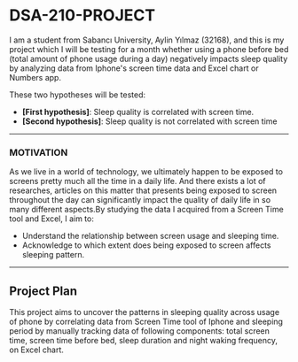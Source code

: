 # DSA-210-PROJECT
I am a student from Sabancı University, Aylin Yılmaz (32168), and this is my project which I will be testing for a month whether using a phone before bed (total amount of phone usage during a day) negatively impacts sleep quality by analyzing data from Iphone's screen time data and Excel chart or Numbers app.

These two hypotheses will be tested:
- **[First hypothesis]**: Sleep quality is correlated with screen time.
- **[Second hypothesis]**: Sleep quality is not correlated with screen time

---


### MOTIVATION
As we live in a world of technology, we ultimately happen to be exposed to screens pretty much all the time in a daily life. And there exists a lot of researches, articles on this matter that presents being exposed to screen throughout the day can significantly impact the quality of daily life in so many different aspects.By studying the data I acquired from a Screen Time tool and Excel, I aim to:
- Understand the relationship between screen usage and sleeping time.
- Acknowledge to which extent does being exposed to screen affects sleeping pattern.

---

## **Project Plan**
This project aims to uncover the patterns in sleeping quality across usage of phone by correlating data from Screen Time tool of Iphone and sleeping period by manually tracking data of following components: total screen time, screen time before bed, sleep duration and night waking frequency, on Excel chart.
